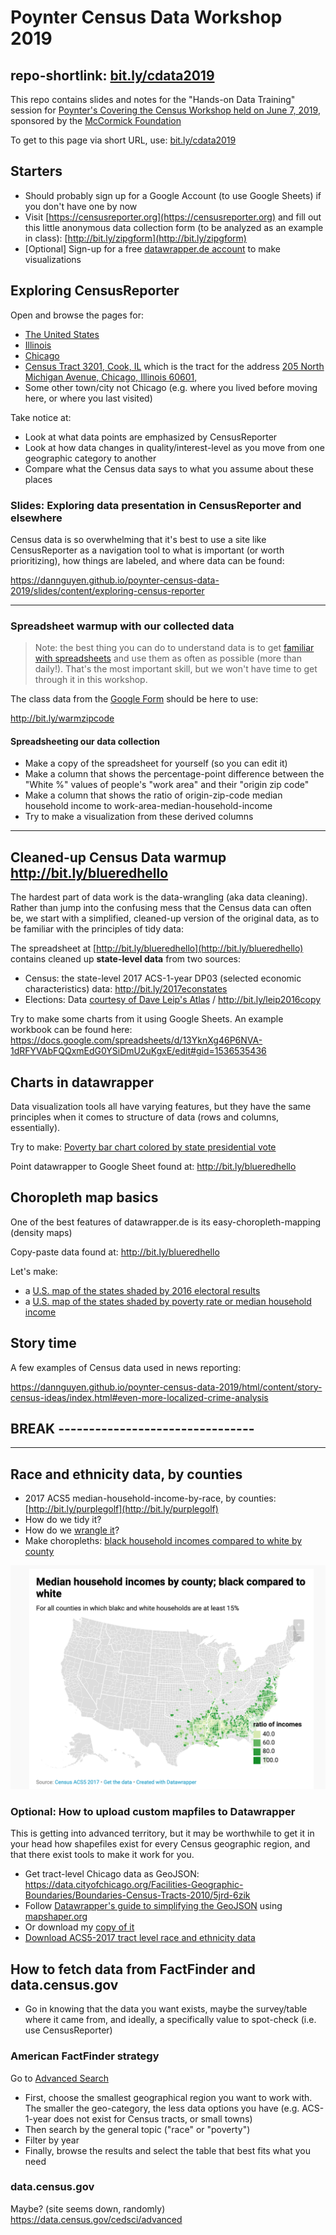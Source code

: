 # Poynter Census Data Workshop 2019

## repo-shortlink: [bit.ly/cdata2019](https://bit.ly/cdata2019)

This repo contains slides and notes for the "Hands-on Data Training" session for [Poynter's Covering the Census Workshop held on June 7, 2019](https://www.poynter.org/covering-the-census-chicago/#1549662376277-7e2acdf9-0a298297-4e4f), sponsored by the [McCormick Foundation](https://donate.mccormickfoundation.org/)


To get to this page via short URL, use: [bit.ly/cdata2019](https://bit.ly/cdata2019)





## Starters

- Should probably sign up for a Google Account (to use Google Sheets) if you don't have one by now
- Visit [https://censusreporter.org](https://censusreporter.org) and fill out this little anonymous data collection form (to be analyzed as an example in class): [http://bit.ly/zipgform](http://bit.ly/zipgform)
- [Optional] Sign-up for a free [datawrapper.de account](https://www.datawrapper.de/) to make visualizations


## Exploring CensusReporter 

Open and browse the pages for:

- [The United States](https://censusreporter.org/profiles/01000US-united-states/)
- [Illinois](https://censusreporter.org/profiles/04000US17-illinois/)
- [Chicago](https://censusreporter.org/profiles/16000US1714000-chicago-il/)
- [Census Tract 3201, Cook, IL](https://censusreporter.org/profiles/14000US17031320100-census-tract-3201-cook-il/) which is the tract for the address [205 North Michigan Avenue, Chicago, Illinois 60601,](https://censusreporter.org/locate/?lat=41.886024&lng=-87.623542&address=205%20North%20Michigan%20Avenue,%20Chicago,%20Illinois%2060601,%20United%20States)
- Some other town/city not Chicago (e.g. where you lived before moving here, or where you last visited)

Take notice at:

- Look at what data points are emphasized by CensusReporter
- Look at how data changes in quality/interest-level as you move from one geographic category to another
- Compare what the Census data says to what you assume about these places


### Slides: Exploring data presentation in CensusReporter and elsewhere

Census data is so overwhelming that it's best to use a site like CensusReporter as a navigation tool to what is important (or worth prioritizing), how things are labeled, and where data can be found:

https://dannguyen.github.io/poynter-census-data-2019/slides/content/exploring-census-reporter


-------------------------

### Spreadsheet warmup with our collected data

> Note: the best thing you can do to understand data is to get [familiar with spreadsheets](https://multimedia.journalism.berkeley.edu/tutorials/spreadsheets/) and use them as often as possible (more than daily!). That's the most important skill, but we won't have time to get through it in this workshop.

The class data from the [Google Form](http://bit.ly/zipgform) should be here to use:

http://bit.ly/warmzipcode


#### Spreadsheeting our data collection 

- Make a copy of the spreadsheet for yourself (so you can edit it)
- Make a column that shows the percentage-point difference between the "White %" values of people's "work area" and their "origin zip code"
- Make a column that shows the ratio of origin-zip-code median household income to work-area-median-household-income
- Try to make a visualization from these derived columns






------------------------

## Cleaned-up Census Data warmup http://bit.ly/blueredhello

The hardest part of data work is the data-wrangling (aka data cleaning). Rather than jump into the confusing mess that the Census data can often be, we start with a simplified, cleaned-up version of the original data, as to be familiar with the principles of tidy data:

The spreadsheet at [http://bit.ly/blueredhello](http://bit.ly/blueredhello) contains cleaned up **state-level data** from two sources: 

- Census: the state-level 2017 ACS-1-year DP03 (selected economic characteristics) data: http://bit.ly/2017econstates
- Elections: Data [courtesy of Dave Leip's Atlas](https://docs.google.com/spreadsheets/d/1VWo5ZuNIFZ726I5bfmDJwBlGEjd43qR3nuCDKY9-_vE/edit#gid=1312827112) / http://bit.ly/leip2016copy

Try to make some charts from it using Google Sheets. An example workbook can be found here: https://docs.google.com/spreadsheets/d/13YknXg46P6NVA-1dRFYVAbFQQxmEdG0YSiDmU2uKgxE/edit#gid=1536535436

## Charts in datawrapper

Data visualization tools all have varying features, but they have the same principles when it comes to structure of data (rows and columns, essentially).


Try to make: [Poverty bar chart colored by state presidential vote](https://river.datawrapper.de/_/ohOGU)

Point datawrapper to Google Sheet found at: http://bit.ly/blueredhello


## Choropleth map basics

One of the best features of datawrapper.de is its easy-choropleth-mapping (density maps)

Copy-paste data found at: http://bit.ly/blueredhello

Let's make:

- a [U.S. map of the states shaded by 2016 electoral results](https://datawrapper.dwcdn.net/oFPwJ/1/)
- a [U.S. map of the states shaded by poverty rate or median household income](https://datawrapper.dwcdn.net/W5vyS/1/)


## Story time

A few examples of Census data used in news reporting:

https://dannguyen.github.io/poynter-census-data-2019/html/content/story-census-ideas/index.html#even-more-localized-crime-analysis



## BREAK --------------------------------

--------


## Race and ethnicity data, by counties

- 2017 ACS5 median-household-income-by-race, by counties: [http://bit.ly/purplegolf](http://bit.ly/purplegolf)
- How do we tidy it?
- How do we [wrangle it](https://docs.google.com/spreadsheets/d/1Q9n8bgFQkts8-hpyEatwLJ4BWCQYzd1oYpmrwKHKs0o/edit#gid=930696376)? 
- Make choropleths: [black household incomes compared to white by county](https://www.datawrapper.de/_/IS6hS/)


<img src="docs/homeassets/images/map-bw-median-incomes.png" alt="">



### Optional: How to upload custom mapfiles to Datawrapper

This is getting into advanced territory, but it may be worthwhile to get it in your head how shapefiles exist for every Census geographic region, and that there exist tools to make it work for you.


- Get tract-level Chicago data as GeoJSON: https://data.cityofchicago.org/Facilities-Geographic-Boundaries/Boundaries-Census-Tracts-2010/5jrd-6zik
- Follow [Datawrapper's guide to simplifying the GeoJSON](https://academy.datawrapper.de/article/145-how-to-upload-your-own-map) using [mapshaper.org](https://mapshaper.org/)
- Or download my [copy of it](https://drive.google.com/open?id=1pbtWTp8f_s_RMBTJdCDd8dArBs_WRjpC)
- [Download ACS5-2017 tract level race and ethnicity data](https://docs.google.com/spreadsheets/d/1OlgpKRNztpPK-Ln6wxRUtV_BW6AfcKnWWq3n1rzU20g/edit#gid=0)

## How to fetch data from FactFinder and data.census.gov

- Go in knowing that the data you want exists, maybe the survey/table where it came from, and ideally, a specifically value to spot-check (i.e. use CensusReporter)



### American FactFinder strategy

Go to [Advanced Search](https://factfinder.census.gov/faces/nav/jsf/pages/searchresults.xhtml?refresh=t)

- First, choose the smallest geographical region you want to work with. The smaller the geo-category, the less data options you have (e.g. ACS-1-year does not exist for Census tracts, or small towns)
- Then search by the general topic ("race" or "poverty")
- Filter by year
- Finally, browse the results and select the table that best fits what you need

### data.census.gov

Maybe? (site seems down, randomly) https://data.census.gov/cedsci/advanced





